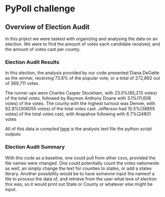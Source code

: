 # PyPoll challenge

## Overview of Election Audit
In this priject we were tasked with organizing and analysing the data on an election. We were to find the amount of votes each candidate received, and the amount of votes cast per county.

### Election Audit Results
In this election, the analysis provided by our code presented Diana DeGette as the winner, receiving 73.8% of the popular vote, or a total of 272,892 out of 369,711 votes. 

The runner ups were Charles Casper Stockham, with 23.0%(85,213 votes) of the total votes, followed by Raymon Anthony Doane with 3.1%(11,606 votes) of the votes.
The county with the highest turnout was Denver, with 82.8%(306055 votes) of the total votes cast. Jefferson had 10.5%(38855 votes) of the total votes cast, with Arapahoe following with 6.7%(24801 votes

All of this data is compiled [here](https://github.com/brennanbarbera/Mod-3-challenge/blob/main/analysis/election_analysis.txt) is the analysis text file the python script outputs

### Election Audit Summary
With this code as a baseline, one could pull from other csvs, provided the file names were changed. One could potentially count the votes nationwide as well, an simply change the text for counties to states, or add a states library.
Another possibility would be to have someone input the nameof a file to process the data of, and retrieve from the user what leve of election this was, so it would print out State or County or whatever else might be input.
